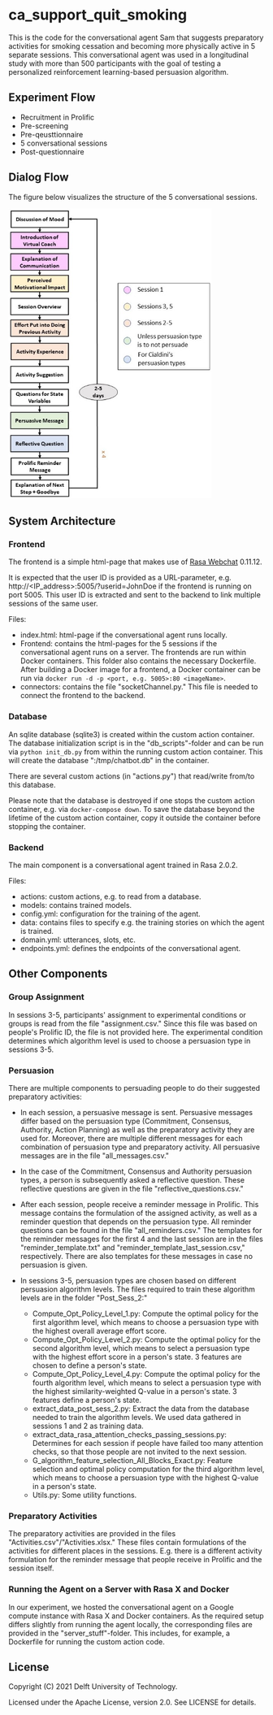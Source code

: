 # ca_support_quit_smoking

This is the code for the conversational agent Sam that suggests preparatory activities for smoking cessation and becoming more physically active in 5 separate sessions. This conversational agent was used in a longitudinal study with more than 500 participants with the goal of testing a personalized reinforcement learning-based persuasion algorithm.


## Experiment Flow

- Recruitment in Prolific
- Pre-screening
- Pre-qeusttionnaire
- 5 conversational sessions
- Post-questionnaire


## Dialog Flow

The figure below visualizes the structure of the 5 conversational sessions.

<img src = "Images/Dialog_Flow.jpg" width = "400" title="Dialog Flow">


## System Architecture

### Frontend
The frontend is a simple html-page that makes use of [Rasa Webchat](https://github.com/botfront/rasa-webchat) 0.11.12.

It is expected that the user ID is provided as a URL-parameter, e.g. http://<IP_address>:5005/?userid=JohnDoe if the frontend is running on port 5005. This user ID is extracted and sent to the backend to link multiple sessions of the same user.

Files:
- index.html: html-page if the conversational agent runs locally.
- Frontend: contains the html-pages for the 5 sessions if the conversational agent runs on a server. The frontends are run within Docker containers. This folder also contains the necessary Dockerfile. After building a Docker image for a frontend, a Docker container can be run via `docker run -d -p <port, e.g. 5005>:80 <imageName>`.
- connectors: contains the file "socketChannel.py." This file is needed to connect the frontend to the backend.


### Database

An sqlite database (sqlite3) is created within the custom action container. The database initialization script is in the "db_scripts"-folder and can be run via `python init_db.py` from within the running custom action container. This will create the database ":/tmp/chatbot.db" in the container.

There are several custom actions (in "actions.py") that read/write from/to this database.

Please note that the database is destroyed if one stops the custom action container, e.g. via `docker-compose down`. To save the database beyond the lifetime of the custom action container, copy it outside the container before stopping the container.


### Backend

The main component is a conversational agent trained in Rasa 2.0.2.

Files:
- actions: custom actions, e.g. to read from a database.
- models: contains trained models.
- config.yml: configuration for the training of the agent.
- data: contains files to specify e.g. the training stories on which the agent is trained.
- domain.yml: utterances, slots, etc.
- endpoints.yml: defines the endpoints of the conversational agent. 


## Other Components

### Group Assignment

In sessions 3-5, participants' assignment to experimental conditions or groups is read from the file "assignment.csv." Since this file was based on people's Prolific ID, the file is not provided here. The experimental condition determines which algorithm level is used to choose a persuasion type in sessions 3-5.


### Persuasion

There are multiple components to persuading people to do their suggested preparatory activities:
- In each session, a persuasive message is sent. Persuasive messages differ based on the persuasion type (Commitment, Consensus, Authority, Action Planning) as well as the preparatory activity they are used for. Moreover, there are multiple different messages for each combination of persuasion type and preparatory activity. All persuasive messages are in the file "all_messages.csv."
- In the case of the Commitment, Consensus and Authority persuasion types, a person is subsequently asked a reflective question. These reflective questions are given in the file "reflective_questions.csv."
- After each session, people receive a reminder message in Prolific. This message contains the formulation of the assigned activity, as well as a reminder question that depends on the persuasion type. All reminder questions can be found in the file "all_reminders.csv." The templates for the reminder messages for the first 4 and the last session are in the files "reminder_template.txt" and "reminder_template_last_session.csv," respectively. There are also templates for these messages in case no persuasion is given.
- In sessions 3-5, persuasion types are chosen based on different persuasion algorithm levels. The files required to train these algorithm levels are in the folder "Post_Sess_2:"
    
	- Compute_Opt_Policy_Level_1.py: Compute the optimal policy for the first algorithm level, which means to choose a persuasion type with the highest overall average effort score.
	- Compute_Opt_Policy_Level_2.py: Compute the optimal policy for the second algorithm level, which means to select a persuasion type with the highest effort score in a person's state. 3 features are chosen to define a person's state.
	- Compute_Opt_Policy_Level_4.py: Compute the optimal policy for the fourth algorithm level, which means to select a persuasion type with the highest similarity-weighted Q-value in a person's state. 3 features define a person's state.
	- extract_data_post_sess_2.py: Extract the data from the database needed to train the algorithm levels. We used data gathered in sessions 1 and 2 as training data.
	- extract_data_rasa_attention_checks_passing_sessions.py: Determines for each session if people have failed too many attention checks, so that those people are not invited to the next session.
	- G_algorithm_feature_selection_All_Blocks_Exact.py: Feature selection and optimal policy computation for the third algorithm level, which means to choose a persuasion type with the highest Q-value in a person's state.
    - Utils.py: Some utility functions.
	
	
### Preparatory Activities

The preparatory activities are provided in the files "Activities.csv"/"Activities.xlsx." These files contain formulations of the activities for different places in the sessions. E.g. there is a different activity formulation for the reminder message that people receive in Prolific and the session itself.


### Running the Agent on a Server with Rasa X and Docker

In our experiment, we hosted the conversational agent on a Google compute instance with Rasa X and Docker containers. As the required setup differs slightly from running the agent locally, the corresponding files are provided in the "server_stuff"-folder. This includes, for example, a Dockerfile for running the custom action code.


## License

Copyright (C) 2021 Delft University of Technology.

Licensed under the Apache License, version 2.0. See LICENSE for details.